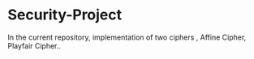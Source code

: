 # Security-Project
In the current repository, implementation of  two ciphers , Affine Cipher, Playfair Cipher..
